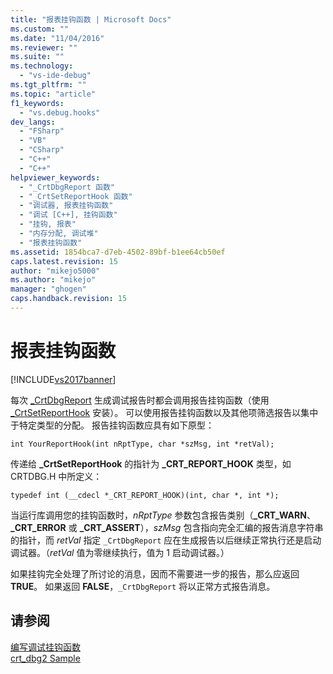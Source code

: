 ```yaml
---
title: "报表挂钩函数 | Microsoft Docs"
ms.custom: ""
ms.date: "11/04/2016"
ms.reviewer: ""
ms.suite: ""
ms.technology: 
  - "vs-ide-debug"
ms.tgt_pltfrm: ""
ms.topic: "article"
f1_keywords: 
  - "vs.debug.hooks"
dev_langs: 
  - "FSharp"
  - "VB"
  - "CSharp"
  - "C++"
  - "C++"
helpviewer_keywords: 
  - "_CrtDbgReport 函数"
  - "_CrtSetReportHook 函数"
  - "调试器, 报表挂钩函数"
  - "调试 [C++], 挂钩函数"
  - "挂钩, 报表"
  - "内存分配, 调试堆"
  - "报表挂钩函数"
ms.assetid: 1854bca7-d7eb-4502-89bf-b1ee64cb50ef
caps.latest.revision: 15
author: "mikejo5000"
ms.author: "mikejo"
manager: "ghogen"
caps.handback.revision: 15
---
```

# 报表挂钩函数
[!INCLUDE[vs2017banner](../code-quality/includes/vs2017banner.md)]

每次 [\_CrtDbgReport](/visual-cpp/c-runtime-library/reference/crtdbgreport-crtdbgreportw) 生成调试报告时都会调用报告挂钩函数（使用 [\_CrtSetReportHook](/visual-cpp/c-runtime-library/reference/crtsetreporthook) 安装）。  可以使用报告挂钩函数以及其他项筛选报告以集中于特定类型的分配。  报告挂钩函数应具有如下原型：  
  
```  
int YourReportHook(int nRptType, char *szMsg, int *retVal);  
```  
  
 传递给 **\_CrtSetReportHook** 的指针为 **\_CRT\_REPORT\_HOOK** 类型，如 CRTDBG.H 中所定义：  
  
```  
typedef int (__cdecl *_CRT_REPORT_HOOK)(int, char *, int *);  
```  
  
 当运行库调用您的挂钩函数时，*nRptType* 参数包含报告类别（**\_CRT\_WARN**、**\_CRT\_ERROR** 或 **\_CRT\_ASSERT**），*szMsg* 包含指向完全汇编的报告消息字符串的指针，而 *retVal* 指定 `_CrtDbgReport` 应在生成报告以后继续正常执行还是启动调试器。（*retVal* 值为零继续执行，值为 1 启动调试器。）  
  
 如果挂钩完全处理了所讨论的消息，因而不需要进一步的报告，那么应返回 **TRUE**。  如果返回 **FALSE**，`_CrtDbgReport` 将以正常方式报告消息。  
  
## 请参阅  
 [编写调试挂钩函数](../debugger/debug-hook-function-writing.md)   
 [crt\_dbg2 Sample](http://msdn.microsoft.com/zh-cn/21e1346a-6a17-4f57-b275-c76813089167)